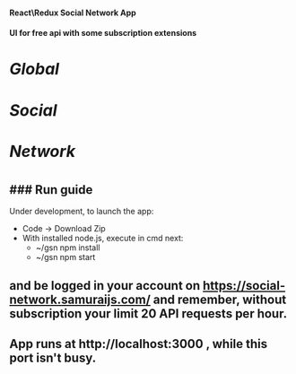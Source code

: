 #### React\Redux Social Network App

#### UI for free api with some subscription extensions

# _Global_
# _Social_

# _Network_

#

## ### Run guide 
Under development, to launch the app:
- Code -> Download Zip
- With installed node.js, execute in cmd next:
  - ~/gsn npm install
  - ~/gsn npm start
## and be logged in your account on https://social-network.samuraijs.com/ and remember, without subscription your limit 20 API requests per hour.
  
## App runs at http://localhost:3000 , while this port isn't busy.